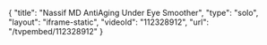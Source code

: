 {
    "title": "Nassif MD AntiAging Under Eye Smoother",
    "type": "solo",
    "layout": "iframe-static",
    "videoId": "112328912",
    "url": "\/tvpembed\/112328912"
}